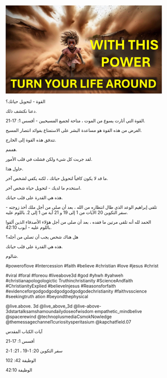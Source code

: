 ![Video cover image](../cover.jpg "cover photo")

القوة - لتحويل حياتك؟

دعنا نكتشف ذلك.

القوة التي أثارت يسوع من الموت ، متاحة لجميع المسيحيين - أفسس 1: 17-21.

الغرض من هذه القوة هو مساعدة البشر على الاستمتاع بفوائد انتصار المسيح.

تتدفق هذه القوة إلى الخارج.

هممم.

لقد جربت كل شيء ولكن فشلت في قلب الأمور.

حاول هذا.

ما قد لا يكون كافياً لتحويل حياتك ، لكنه يكفي لشخص آخر.

استخدم ما لديك - لتحويل حياة شخص آخر.

هذه هي القدرة على قلب حياتك.

تلقى إبراهيم الوعد الذي طال انتظاره من الله ، بعد أن صلى من أجل ملك أخذ زوجته - سفر التكوين 20 الآيات من 1 إلى 19 و 21 آية من 1 إلى 2. باللوم عليه.

الحمد لله أنه تلقى مرتين ما فقده ، بعد أن صلى من أجل هؤلاء الأصدقاء الذين ألقوا باللوم عليه - أيوب 42:10.

هل هناك شخص يجب أن تصلي من أجله؟

هذه هي القدرة على قلب حياتك.

شالوم.

#poweroflove #Intercession #faith #believe #christian #love #jesus #christ

#viral #foral #foreou #liveabove3d #god #yhwh #yahweh #christianapologologictic Truthinchristianity #ScienceAndfaith #ChristianityExplied #believeInjesus #Reasonsforfaith #evidenceforgodgodgodgodgodgodgodechristianity #faithvsscience #seekingtruth ation #beyondthephysical

@live.above. 3d @live_above_3d @live-above-3dstartalksamshamoundailydoseofwisdom empathetic_mindbelive @spacerewind @technoplusmediaCsmokNowledge @themessagechannel1curiositysperitasium @kapchatfield.07

آيات الكتاب المقدس

أفسس 1: 17-21

سفر التكوين 20: 1-19 ، 21: 1-2

الوظيفة 42: 102

الوظيفة 42:10